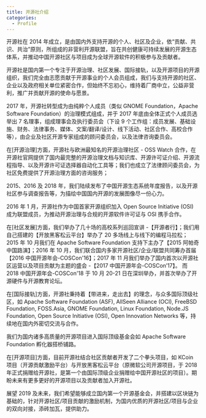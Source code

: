 ```yaml
---
title: 开源社介绍
categories:
  - Profile
---
```


开源社在 2014 年成立，是由国内外支持开源的个人、社区及企业，依“贡献、共识、共治”原则，所组成的非营利开源联盟，旨在共创健康可持续发展的开源生态体系，并推动中国开源社区与项目成为全球开源软件的积极参与及贡献者。

开源社是国内第一个专注于开源治理、社区发展、国际接轨，以及开源项目的开源组织，我们完全由志愿贡献于开源事业的个人会员组成，我们与支持开源的社区、企业以及政府相关单位紧密合作，但始终不忘初心，维持着厂商中立，公益非营利，推广并贡献开源的使命与愿景。

<!-- more -->

2017 年，开源社转型成为由纯粹个人成员（类似 GNOME Foundation，Apache Software Foundation）的治理模式组成，并于 2017 年底由全体正式个人成员选举出 7 名理事，组成理事会及执行委员会（下设 9 个工作组：成员发展、基础设施、财务、法律事务、媒体、文案/翻译/设计、线下活动、社区合作、高校合作等），由企业及社区开源专家组成的顾问委员会，以及法律咨询委员会。

在[开源治理]方面，开源社与欧洲最知名的开源治理社区 - OSS Watch 合作，在开源社官网提供了国内最完整的开源治理文档与知识库、开源许可证介绍、开源流程指导、以及开源许可证选择器自动化工具等；我们也成立了法律顾问委员会，为社区免费提供了开源治理方面的咨询服务；

2015、2016 及 2018 年，我们陆续发布了中国开源生态系统年度报告，以及开源社区参与调查报告等，为描绘中国国内开源的发展图像尽一份心力。

2016 年 1 月，开源社作为中国首家开源组织加入 Open Source Initiative (OSI) 成为联盟成员，为推动开源治理与合规的开源软件许可证与 OSI 携手合作。

在[社区发展]方面，我们举办了几十场的高校系列巡回宣讲 -【开源者行】；我们用自己搭建的【开放黑客松云平台】举办了 20 多场线上与线下的编程马拉松；2015 年 10 月我们在 Apache Software Foundation 支持下主办了【2015 阿帕奇中国路演】；2016 年 10 月，我们联合国内多家开源社区/企业/联盟共同筹办首届【2016 中国开源年会-COSCon'16】；2017 年 11 月我们举办了国内首次以开源社区运营以及项目贡献为主题的盛会 -【2017 中国开源年会-COSCon’17】。 而 2018 中国开源年会-COSCon'18 于 10 月 20-21 日在深圳举办，并首次举办了开源硬件与开源教育论坛。

在[国际接轨]方面，开源社秉持着【带进来，走出去】的理念，与众多国际顶级社区，如 Apache Software Foundation (ASF), AllSeen Alliance (OCI), FreeBSD Foundation, FOSS.Asia, GNOME Foundation, Linux Foundation, Node.JS Foundation, Open Source Initiative (OSI), Open Innovation Networks 等，持续地在国内外密切交流与合作。

我们为国内诸多高质量的开源项目进入国际顶级基金会如 Apache Software Foundation 孵化器搭桥铺路。

在[开源项目]方面，目前开源社结合社区贡献者开发了二个拳头项目，如 KCoin 项目（开源贡献激励平台）与开放黑客松云平台（原微软公司开源项目，于 2018 年正式捐赠给开源社，是第一个由国际顶级企业捐赠给中国开源社区的项目）。期盼未来有更多更好的开源项目以及贡献者加入开源社。

展望 2019 及未来，我们希望能够成立国内第一个开源基金会，并搭建以区块链为基础的，针对开源社区/项目贡献的激励机制，为国内优质的开源社区/项目与企业的双向对接，添砖加瓦，提供助力。
